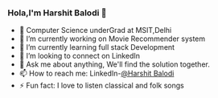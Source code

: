 ### Hola,I'm Harshit Balodi 👋

- 📕 Computer Science underGrad at MSIT,Delhi
- 🔭 I’m currently working on Movie Recommender system
- 🌱 I’m currently learning full stack Development 
- 👯 I’m looking to connect on LinkedIn 
- 💬 Ask me about anything, We'll find the solution together.
- 📫 How to reach me: LinkedIn-[@Harshit Balodi](https://www.linkedin.com/in/harshit-balodi/)
- ⚡ Fun fact: I love to listen classical and folk songs 

